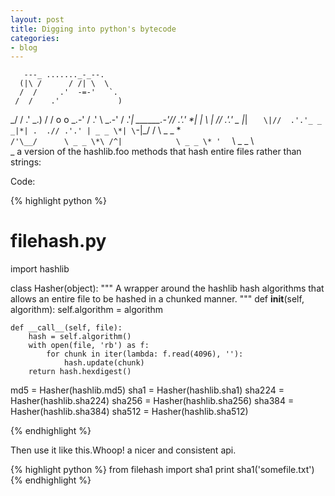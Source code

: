 ```yaml
---
layout: post
title: Digging into python's bytecode
categories:
- blog
---
```



       ---_ ......._-_--.
      (|\ /      / /| \  \
      /  /     .'  -=-'   `.
     /  /    .'             )
   _/  /   .'        _.)   /
  / o   o        _.-' /  .'
  \          _.-'    / .'*|
   \______.-'//    .'.' \*|
    \|  \ | //   .'.' _ |*|
     `   \|//  .'.'_ _ _|*|
      .  .// .'.' | _ _ \*|
      \`-|\_/ /    \ _ _ \*\
       `/'\__/      \ _ _ \*\
      /^|            \ _ _ \*
     '  `             \ _ _ \      
                       \_
a version of the hashlib.foo methods that hash entire files rather than strings:


Code:

{% highlight python %}
# filehash.py
import hashlib


class Hasher(object):
    """
    A wrapper around the hashlib hash algorithms that allows an entire file to
    be hashed in a chunked manner.
    """
    def __init__(self, algorithm):
        self.algorithm = algorithm

    def __call__(self, file):
        hash = self.algorithm()
        with open(file, 'rb') as f:
            for chunk in iter(lambda: f.read(4096), ''):
                hash.update(chunk)
        return hash.hexdigest()


md5    = Hasher(hashlib.md5)
sha1   = Hasher(hashlib.sha1)
sha224 = Hasher(hashlib.sha224)
sha256 = Hasher(hashlib.sha256)
sha384 = Hasher(hashlib.sha384)
sha512 = Hasher(hashlib.sha512)

{% endhighlight %}

Then use it like this.Whoop! a nicer and consistent api.

{% highlight python %}
from filehash import sha1
print sha1('somefile.txt')
{% endhighlight %}
